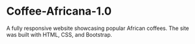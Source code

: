 # Coffee-Africana-1.0
A fully responsive website showcasing popular African coffees. The site was built with HTML, CSS, and Bootstrap. 
